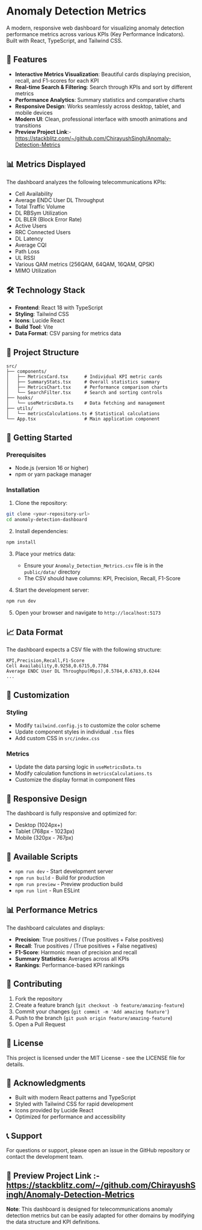 # Anomaly Detection Metrics

A modern, responsive web dashboard for visualizing anomaly detection performance metrics across various KPIs (Key Performance Indicators). Built with React, TypeScript, and Tailwind CSS.

## 🚀 Features

- **Interactive Metrics Visualization**: Beautiful cards displaying precision, recall, and F1-scores for each KPI
- **Real-time Search & Filtering**: Search through KPIs and sort by different metrics
- **Performance Analytics**: Summary statistics and comparative charts
- **Responsive Design**: Works seamlessly across desktop, tablet, and mobile devices
- **Modern UI**: Clean, professional interface with smooth animations and transitions
- **Preview Project Link**:- https://stackblitz.com/~/github.com/ChirayushSingh/Anomaly-Detection-Metrics

## 📊 Metrics Displayed

The dashboard analyzes the following telecommunications KPIs:

- Cell Availability
- Average ENDC User DL Throughput
- Total Traffic Volume
- DL RBSym Utilization
- DL BLER (Block Error Rate)
- Active Users
- RRC Connected Users
- DL Latency
- Average CQI
- Path Loss
- UL RSSI
- Various QAM metrics (256QAM, 64QAM, 16QAM, QPSK)
- MIMO Utilization

## 🛠️ Technology Stack

- **Frontend**: React 18 with TypeScript
- **Styling**: Tailwind CSS
- **Icons**: Lucide React
- **Build Tool**: Vite
- **Data Format**: CSV parsing for metrics data

## 📁 Project Structure

```
src/
├── components/
│   ├── MetricsCard.tsx      # Individual KPI metric cards
│   ├── SummaryStats.tsx     # Overall statistics summary
│   ├── MetricsChart.tsx     # Performance comparison charts
│   └── SearchFilter.tsx     # Search and sorting controls
├── hooks/
│   └── useMetricsData.ts    # Data fetching and management
├── utils/
│   └── metricsCalculations.ts # Statistical calculations
└── App.tsx                  # Main application component
```

## 🚀 Getting Started

### Prerequisites

- Node.js (version 16 or higher)
- npm or yarn package manager

### Installation

1. Clone the repository:
```bash
git clone <your-repository-url>
cd anomaly-detection-dashboard
```

2. Install dependencies:
```bash
npm install
```

3. Place your metrics data:
   - Ensure your `Anomaly_Detection_Metrics.csv` file is in the `public/data/` directory
   - The CSV should have columns: KPI, Precision, Recall, F1-Score

4. Start the development server:
```bash
npm run dev
```

5. Open your browser and navigate to `http://localhost:5173`

## 📈 Data Format

The dashboard expects a CSV file with the following structure:

```csv
KPI,Precision,Recall,F1-Score
Cell Availability,0.9258,0.6715,0.7784
Average ENDC User DL Throughpu(Mbps),0.5784,0.6783,0.6244
...
```

## 🎨 Customization

### Styling
- Modify `tailwind.config.js` to customize the color scheme
- Update component styles in individual `.tsx` files
- Add custom CSS in `src/index.css`

### Metrics
- Update the data parsing logic in `useMetricsData.ts`
- Modify calculation functions in `metricsCalculations.ts`
- Customize the display format in component files

## 📱 Responsive Design

The dashboard is fully responsive and optimized for:
- Desktop (1024px+)
- Tablet (768px - 1023px)
- Mobile (320px - 767px)

## 🔧 Available Scripts

- `npm run dev` - Start development server
- `npm run build` - Build for production
- `npm run preview` - Preview production build
- `npm run lint` - Run ESLint

## 📊 Performance Metrics

The dashboard calculates and displays:
- **Precision**: True positives / (True positives + False positives)
- **Recall**: True positives / (True positives + False negatives)
- **F1-Score**: Harmonic mean of precision and recall
- **Summary Statistics**: Averages across all KPIs
- **Rankings**: Performance-based KPI rankings

## 🤝 Contributing

1. Fork the repository
2. Create a feature branch (`git checkout -b feature/amazing-feature`)
3. Commit your changes (`git commit -m 'Add amazing feature'`)
4. Push to the branch (`git push origin feature/amazing-feature`)
5. Open a Pull Request

## 📄 License

This project is licensed under the MIT License - see the LICENSE file for details.

## 🙏 Acknowledgments

- Built with modern React patterns and TypeScript
- Styled with Tailwind CSS for rapid development
- Icons provided by Lucide React
- Optimized for performance and accessibility

## 📞 Support

For questions or support, please open an issue in the GitHub repository or contact the development team.

## 🎨 Preview Project Link :- https://stackblitz.com/~/github.com/ChirayushSingh/Anomaly-Detection-Metrics


**Note**: This dashboard is designed for telecommunications anomaly detection metrics but can be easily adapted for other domains by modifying the data structure and KPI definitions.
